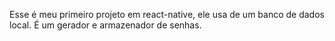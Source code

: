 Esse é meu primeiro projeto em react-native, ele usa de um banco de dados local.
É um gerador e armazenador de senhas.
